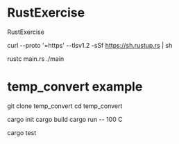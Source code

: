 # RustExercise
RustExercise

curl --proto '=https' --tlsv1.2 -sSf https://sh.rustup.rs | sh

rustc main.rs
./main

# temp_convert example
git clone temp_convert
cd temp_convert

cargo init
cargo build
cargo run -- 100 C

cargo test